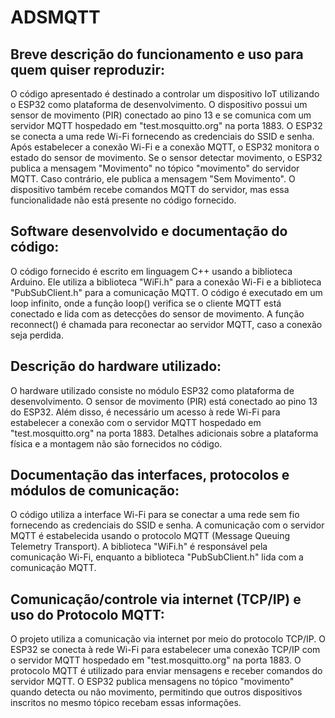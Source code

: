 # ADSMQTT
## Breve descrição do funcionamento e uso para quem quiser reproduzir:
O código apresentado é destinado a controlar um dispositivo IoT utilizando o ESP32 como plataforma de desenvolvimento. O dispositivo possui um sensor de movimento (PIR) conectado ao pino 13 e se comunica com um servidor MQTT hospedado em "test.mosquitto.org" na porta 1883. O ESP32 se conecta a uma rede Wi-Fi fornecendo as credenciais do SSID e senha. Após estabelecer a conexão Wi-Fi e a conexão MQTT, o ESP32 monitora o estado do sensor de movimento. Se o sensor detectar movimento, o ESP32 publica a mensagem "Movimento" no tópico "movimento" do servidor MQTT. Caso contrário, ele publica a mensagem "Sem Movimento". O dispositivo também recebe comandos MQTT do servidor, mas essa funcionalidade não está presente no código fornecido.

## Software desenvolvido e documentação do código:
O código fornecido é escrito em linguagem C++ usando a biblioteca Arduino. Ele utiliza a biblioteca "WiFi.h" para a conexão Wi-Fi e a biblioteca "PubSubClient.h" para a comunicação MQTT. O código é executado em um loop infinito, onde a função loop() verifica se o cliente MQTT está conectado e lida com as detecções do sensor de movimento. A função reconnect() é chamada para reconectar ao servidor MQTT, caso a conexão seja perdida.

## Descrição do hardware utilizado:
O hardware utilizado consiste no módulo ESP32 como plataforma de desenvolvimento. O sensor de movimento (PIR) está conectado ao pino 13 do ESP32. Além disso, é necessário um acesso à rede Wi-Fi para estabelecer a conexão com o servidor MQTT hospedado em "test.mosquitto.org" na porta 1883. Detalhes adicionais sobre a plataforma física e a montagem não são fornecidos no código.

## Documentação das interfaces, protocolos e módulos de comunicação:
O código utiliza a interface Wi-Fi para se conectar a uma rede sem fio fornecendo as credenciais do SSID e senha. A comunicação com o servidor MQTT é estabelecida usando o protocolo MQTT (Message Queuing Telemetry Transport). A biblioteca "WiFi.h" é responsável pela comunicação Wi-Fi, enquanto a biblioteca "PubSubClient.h" lida com a comunicação MQTT.

## Comunicação/controle via internet (TCP/IP) e uso do Protocolo MQTT:
O projeto utiliza a comunicação via internet por meio do protocolo TCP/IP. O ESP32 se conecta à rede Wi-Fi para estabelecer uma conexão TCP/IP com o servidor MQTT hospedado em "test.mosquitto.org" na porta 1883. O protocolo MQTT é utilizado para enviar mensagens e receber comandos do servidor MQTT. O ESP32 publica mensagens no tópico "movimento" quando detecta ou não movimento, permitindo que outros dispositivos inscritos no mesmo tópico recebam essas informações.
